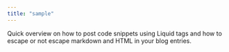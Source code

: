```yaml
---
title: "sample"
---
```


Quick overview on how to post code snippets using Liquid tags and how to escape or not escape markdown and HTML in your blog entries.
